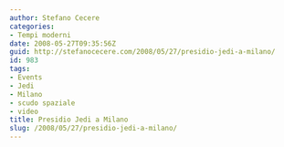 ```yaml
---
author: Stefano Cecere
categories:
- Tempi moderni
date: 2008-05-27T09:35:56Z
guid: http://stefanocecere.com/2008/05/27/presidio-jedi-a-milano/
id: 983
tags:
- Events
- Jedi
- Milano
- scudo spaziale
- video
title: Presidio Jedi a Milano
slug: /2008/05/27/presidio-jedi-a-milano/
---
```


